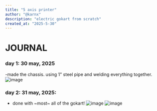 ```yaml
---
title: "5 axis printer"
author: "@karnx"
description: "electric gokart from scratch"
created_at: "2025-5-30"
---
```


#  JOURNAL
### day 1: 30 may, 2025
-made the chassis. using 1" steel pipe and welding everything together.
![image](https://github.com/user-attachments/assets/3de01fb1-e3fc-4c86-8962-4fa5a68be1ab)



### day 2: 31 may, 2025:
- done with ~most~ all of the gokart!
![image](https://github.com/user-attachments/assets/be838914-edb7-4eaa-ade6-e936a6b1f9f5)
![image](https://github.com/user-attachments/assets/1d949fb3-3a6f-483b-829c-a822af19efad)
